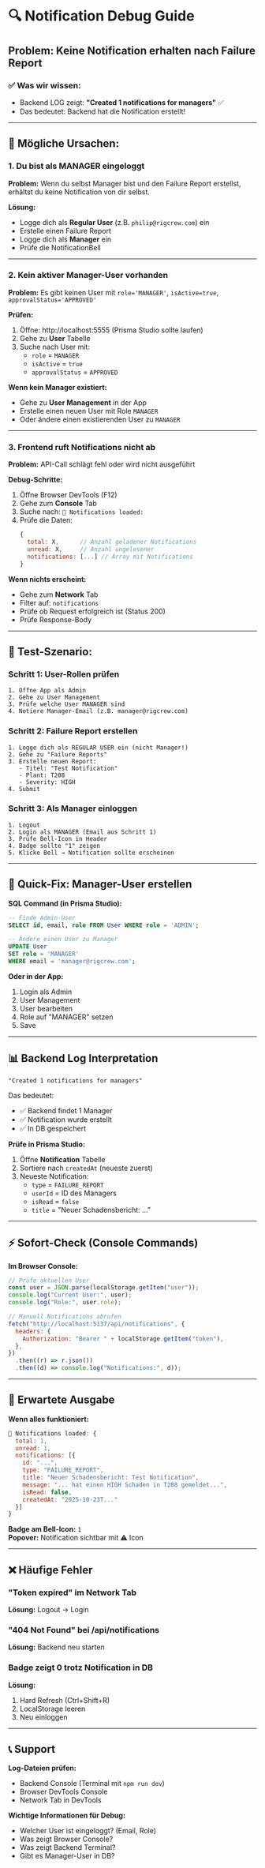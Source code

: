 # 🔍 Notification Debug Guide

## Problem: Keine Notification erhalten nach Failure Report

### ✅ Was wir wissen:

- Backend LOG zeigt: **"Created 1 notifications for managers"** ✅
- Das bedeutet: Backend hat die Notification erstellt!

---

## 🎯 Mögliche Ursachen:

### 1. Du bist als MANAGER eingeloggt

**Problem:** Wenn du selbst Manager bist und den Failure Report erstellst, erhältst du keine Notification von dir selbst.

**Lösung:**

- Logge dich als **Regular User** (z.B. `philip@rigcrew.com`) ein
- Erstelle einen Failure Report
- Logge dich als **Manager** ein
- Prüfe die NotificationBell

---

### 2. Kein aktiver Manager-User vorhanden

**Problem:** Es gibt keinen User mit `role='MANAGER'`, `isActive=true`, `approvalStatus='APPROVED'`

**Prüfen:**

1. Öffne: http://localhost:5555 (Prisma Studio sollte laufen)
2. Gehe zu **User** Tabelle
3. Suche nach User mit:
   - `role` = `MANAGER`
   - `isActive` = `true`
   - `approvalStatus` = `APPROVED`

**Wenn kein Manager existiert:**

- Gehe zu **User Management** in der App
- Erstelle einen neuen User mit Role `MANAGER`
- Oder ändere einen existierenden User zu `MANAGER`

---

### 3. Frontend ruft Notifications nicht ab

**Problem:** API-Call schlägt fehl oder wird nicht ausgeführt

**Debug-Schritte:**

1. Öffne Browser DevTools (F12)
2. Gehe zum **Console** Tab
3. Suche nach: `🔔 Notifications loaded:`
4. Prüfe die Daten:
   ```javascript
   {
     total: X,      // Anzahl geladener Notifications
     unread: X,     // Anzahl ungelesener
     notifications: [...] // Array mit Notifications
   }
   ```

**Wenn nichts erscheint:**

- Gehe zum **Network** Tab
- Filter auf: `notifications`
- Prüfe ob Request erfolgreich ist (Status 200)
- Prüfe Response-Body

---

## 🧪 Test-Szenario:

### Schritt 1: User-Rollen prüfen

```
1. Öffne App als Admin
2. Gehe zu User Management
3. Prüfe welche User MANAGER sind
4. Notiere Manager-Email (z.B. manager@rigcrew.com)
```

### Schritt 2: Failure Report erstellen

```
1. Logge dich als REGULAR USER ein (nicht Manager!)
2. Gehe zu "Failure Reports"
3. Erstelle neuen Report:
   - Titel: "Test Notification"
   - Plant: T208
   - Severity: HIGH
4. Submit
```

### Schritt 3: Als Manager einloggen

```
1. Logout
2. Login als MANAGER (Email aus Schritt 1)
3. Prüfe Bell-Icon in Header
4. Badge sollte "1" zeigen
5. Klicke Bell → Notification sollte erscheinen
```

---

## 🔧 Quick-Fix: Manager-User erstellen

**SQL Command (in Prisma Studio):**

```sql
-- Finde Admin-User
SELECT id, email, role FROM User WHERE role = 'ADMIN';

-- Ändere einen User zu Manager
UPDATE User
SET role = 'MANAGER'
WHERE email = 'manager@rigcrew.com';
```

**Oder in der App:**

1. Login als Admin
2. User Management
3. User bearbeiten
4. Role auf "MANAGER" setzen
5. Save

---

## 📊 Backend Log Interpretation

```
"Created 1 notifications for managers"
```

Das bedeutet:

- ✅ Backend findet 1 Manager
- ✅ Notification wurde erstellt
- ✅ In DB gespeichert

**Prüfe in Prisma Studio:**

1. Öffne **Notification** Tabelle
2. Sortiere nach `createdAt` (neueste zuerst)
3. Neueste Notification:
   - `type` = `FAILURE_REPORT`
   - `userId` = ID des Managers
   - `isRead` = `false`
   - `title` = "Neuer Schadensbericht: ..."

---

## ⚡ Sofort-Check (Console Commands)

**Im Browser Console:**

```javascript
// Prüfe aktuellen User
const user = JSON.parse(localStorage.getItem("user"));
console.log("Current User:", user);
console.log("Role:", user.role);

// Manuell Notifications abrufen
fetch("http://localhost:5137/api/notifications", {
  headers: {
    Authorization: "Bearer " + localStorage.getItem("token"),
  },
})
  .then((r) => r.json())
  .then((d) => console.log("Notifications:", d));
```

---

## 🎯 Erwartete Ausgabe

**Wenn alles funktioniert:**

```javascript
🔔 Notifications loaded: {
  total: 1,
  unread: 1,
  notifications: [{
    id: "...",
    type: "FAILURE_REPORT",
    title: "Neuer Schadensbericht: Test Notification",
    message: "... hat einen HIGH Schaden in T208 gemeldet...",
    isRead: false,
    createdAt: "2025-10-23T..."
  }]
}
```

**Badge am Bell-Icon:** `1`  
**Popover:** Notification sichtbar mit ⚠️ Icon

---

## ❌ Häufige Fehler

### "Token expired" im Network Tab

**Lösung:** Logout → Login

### "404 Not Found" bei /api/notifications

**Lösung:** Backend neu starten

### Badge zeigt 0 trotz Notification in DB

**Lösung:**

1. Hard Refresh (Ctrl+Shift+R)
2. LocalStorage leeren
3. Neu einloggen

---

## 📞 Support

**Log-Dateien prüfen:**

- Backend Console (Terminal mit `npm run dev`)
- Browser DevTools Console
- Network Tab in DevTools

**Wichtige Informationen für Debug:**

- Welcher User ist eingeloggt? (Email, Role)
- Was zeigt Browser Console?
- Was zeigt Backend Terminal?
- Gibt es Manager-User in DB?
